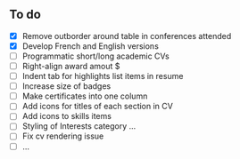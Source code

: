 ## To do

- [x] Remove outborder around table in conferences attended
- [x] Develop French and English versions
- [ ] Programmatic short/long academic CVs
- [ ] Right-align award amout $
- [ ] Indent tab for highlights list items in resume
- [ ] Increase size of badges
- [ ] Make certificates into one column
- [ ] Add icons for titles of each section in CV
- [ ] Add icons to skills items
- [ ] Styling of Interests category ...
- [ ] Fix cv rendering issue
- [ ] ...
